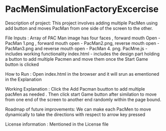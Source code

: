 # PacMenSimulationFactoryExcercise

Description of project: This project involves adding multiple PacMen using add button and moves PacMan from one side of the screen to the other. 

File Inputs :  Array of PAC Man image has four faces , forward mouth Open - PacMan 1.png , forward mouth open - PacMan2.png, reverse mouth open - PacMan3.png  and reverse mouth open  - PacMan 4. png. 
PacMne.js - includes working functionality
index.html - includes the design part holding a button to add multiple Pacmen and move them once the Start Game button is clicked

How to Run : Open index.html in the browser and it will srun as ementioned in the Explanation

Working Explanation : Click the Add Pacman buutton to add multiple pacMen as needed . Then click start Game button after similation to move from one end of the screen to another end randomly within the page bound.

Roadmap of future improvements:  We can make each PacMen to move dynamically to take the directions with respect to arrow key pressed

License information : Mentioned in the License file
